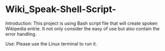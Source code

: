 # Wiki_Speak-Shell-Script-

Introduction:
This project is using Bash script file that will create spoken Wikipedia entrie.
It not only consider the easy of use but also contain the error handling.

Use:
Please use the Linux terminal to run it.

